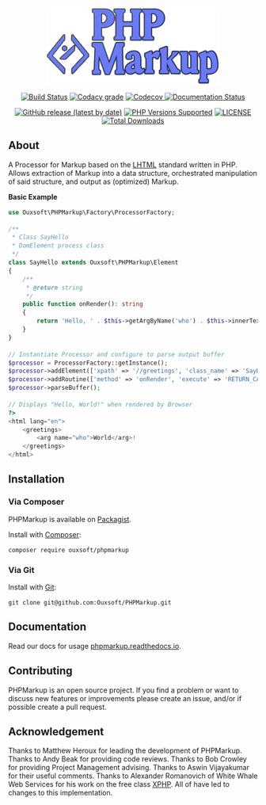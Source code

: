 <p align="center"><img src="https://github.com/Ouxsoft/PHPMarkup/raw/master/docs/logo.jpg" width="350"></p>

<p align="center">
    <a href="https://travis-ci.com/github/Ouxsoft/PHPMarkup"><img src="https://api.travis-ci.com/Ouxsoft/PHPMarkup.svg?branch=master&status=passed" alt="Build Status"></a>
    <a href="https://app.codacy.com/gh/Ouxsoft/PHPMarkup?utm_source=github.com&utm_medium=referral&utm_content=Ouxsoft/PHPMarkup&utm_campaign=Badge_Grade_Dashboard"><img alt="Codacy grade" src="https://img.shields.io/codacy/grade/86210d48e2ca45e497be865ace8a4029"></a>
    <a href="https://codecov.io/gh/Ouxsoft/PHPMarkup"> <img alt="Codecov" src="https://img.shields.io/codecov/c/github/Ouxsoft/phpmarkup"> </a> 
    <a href="https://phpmarkup.readthedocs.io/en/latest/?badge=latest"><img src="https://readthedocs.org/projects/phpmarkup/badge/?version=latest" alt="Documentation Status"></a> 
</p>

<p align="center">
    <a href="https://packagist.org/packages/Ouxsoft/phpmarkup"><img alt="GitHub release (latest by date)" src="https://img.shields.io/github/v/release/Ouxsoft/phpmarkup"></a> 
    <a href="#tada-php-support" title="PHP Versions Supported"><img alt="PHP Versions Supported" src="https://img.shields.io/badge/php-7.3%20to%207.4-777bb3.svg?logo=php&logoColor=white&labelColor=555555"></a>  
    <a href="https://github.com/Ouxsoft/phpmarkup/blob/master/LICENSE" title="license"><img alt="LICENSE" src="https://img.shields.io/badge/license-MIT-428f7e.svg?logo=open%20source%20initiative&logoColor=white&labelColor=555555"></a>
    <a href="https://packagist.org/packages/Ouxsoft/phpmarkup"><img src="https://poser.pugx.org/Ouxsoft/phpmarkup/downloads" alt="Total Downloads"></a>
</p>

## About

A Processor for Markup based on the [LHTML](https://github.com/Ouxsoft/LHTML) standard written in PHP. 
Allows extraction of Markup into a data structure, orchestrated manipulation of said structure, and output as 
(optimized) Markup. 

**Basic Example**
```php
use Ouxsoft\PHPMarkup\Factory\ProcessorFactory;

/**
 * Class SayHello
 * DomElement process class
 */
class SayHello extends Ouxsoft\PHPMarkup\Element
{
    /**
     * @return string
     */
    public function onRender(): string
    {
        return 'Hello, ' . $this->getArgByName('who') . $this->innerText();
    }
}

// Instantiate Processor and configure to parse output buffer
$processor = ProcessorFactory::getInstance();
$processor->addElement(['xpath' => '//greetings', 'class_name' => 'SayHello']);
$processor->addRoutine(['method' => 'onRender', 'execute' => 'RETURN_CALL']);
$processor->parseBuffer();

// Displays "Hello, World!" when rendered by Browser
?>
<html lang="en">
    <greetings>
        <arg name="who">World</arg>!
    </greetings>
</html>
```

## Installation

### Via Composer
PHPMarkup is available on [Packagist](https://packagist.org/packages/Ouxsoft/livingMarkup).

Install with [Composer](https://getcomposer.org/download/):
```shell script
composer require ouxsoft/phpmarkup
```

### Via Git
Install with [Git](https://git-scm.com/):
```shell script
git clone git@github.com:Ouxsoft/PHPMarkup.git
```

## Documentation
Read our docs for usage [phpmarkup.readthedocs.io](https://phpmarkup.readthedocs.io).

## Contributing
PHPMarkup is an open source project. If you find a problem or want to discuss new features or improvements
please create an issue, and/or if possible create a pull request.

## Acknowledgement
Thanks to Matthew Heroux for leading the development of PHPMarkup. 
Thanks to Andy Beak for providing code reviews. 
Thanks to Bob Crowley for providing Project Management advising. 
Thanks to Aswin Vijayakumar for their useful comments. 
Thanks to Alexander Romanovich of White Whale Web Services for his work on the free class 
[XPHP](http://technologies.whitewhale.net/xphp/).
All of have led to changes to this implementation.
